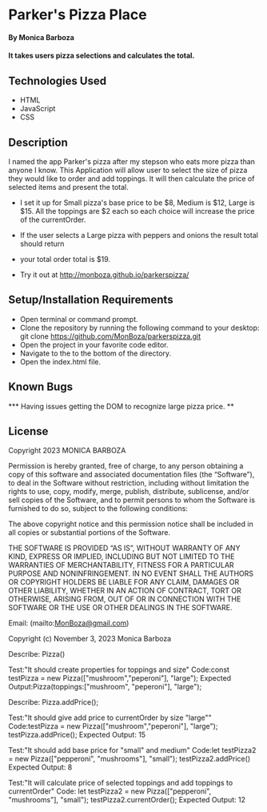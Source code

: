 # Parker's Pizza Place

#### By Monica Barboza

#### It takes users pizza selections and calculates the total.

## Technologies Used

* HTML
* JavaScript
* CSS

## Description
I named the app Parker's pizza after my stepson who eats more pizza than anyone I know.
This Application will allow user to select the size of pizza they would like to order and add toppings. It will then calculate the price of selected items and present the total. 
* I set it up for Small pizza's base price to be $8, Medium is $12, Large is $15. All the toppings are $2 each so each choice will increase the price of the currentOrder.  
* If the user selects a Large pizza with peppers and onions the result total should return 
* your total order total is $19.

 * Try it out at http://monboza.github.io/parkerspizza/

## Setup/Installation Requirements

* Open terminal or command prompt.
* Clone the repository by running the following command to your desktop: 
  git clone https://github.com/MonBoza/parkerspizza.git
* Open the project in your favorite code editor. 
* Navigate to the to the bottom of the directory.
* Open the index.html file.

## Known Bugs

*** Having issues getting the DOM to recognize large pizza price.
**

## License

Copyright 2023 MONICA BARBOZA

Permission is hereby granted, free of charge, to any person obtaining a copy of this software and associated documentation files (the “Software”), to deal in the Software without restriction, including without limitation the rights to use, copy, modify, merge, publish, distribute, sublicense, and/or sell copies of the Software, and to permit persons to whom the Software is furnished to do so, subject to the following conditions:

The above copyright notice and this permission notice shall be included in all copies or substantial portions of the Software.

THE SOFTWARE IS PROVIDED “AS IS”, WITHOUT WARRANTY OF ANY KIND, EXPRESS OR IMPLIED, INCLUDING BUT NOT LIMITED TO THE WARRANTIES OF MERCHANTABILITY, FITNESS FOR A PARTICULAR PURPOSE AND NONINFRINGEMENT. IN NO EVENT SHALL THE AUTHORS OR COPYRIGHT HOLDERS BE LIABLE FOR ANY CLAIM, DAMAGES OR OTHER LIABILITY, WHETHER IN AN ACTION OF CONTRACT, TORT OR OTHERWISE, ARISING FROM, OUT OF OR IN CONNECTION WITH THE SOFTWARE OR THE USE OR OTHER DEALINGS IN THE SOFTWARE.


Email: (mailto:MonBoza@gmail.com)


Copyright (c) November 3, 2023  Monica Barboza






Describe: Pizza()

Test:"It should create properties for toppings and size"
Code:const testPizza = new Pizza(["mushroom","peperoni"], "large");
Expected Output:Pizza(toppings:["mushroom", "peperoni"], "large");

Describe: Pizza.addPrice();

Test:"It should give add price to currentOrder by size "large""
Code:testPizza = new Pizza(["mushroom","peperoni"], "large");
testPizza.addPrice();
Expected Output: 15

Test:"It should add base price for "small" and medium"
Code:let testPizza2 = new Pizza(["pepperoni", "mushrooms"], "small");
testPizza2.addPrice()
Expected Output: 8

Test:"It will calculate price of selected toppings and add toppings to currentOrder"
Code: let testPizza2 = new Pizza(["pepperoni", "mushrooms"], "small");
testPizza2.currentOrder();
Expected Output: 12



